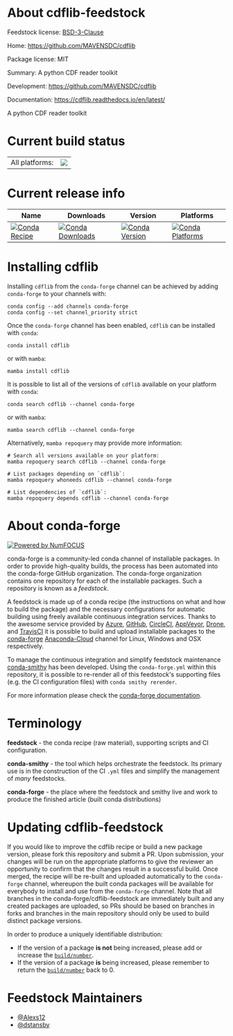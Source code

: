 About cdflib-feedstock
======================

Feedstock license: [BSD-3-Clause](https://github.com/conda-forge/cdflib-feedstock/blob/main/LICENSE.txt)

Home: https://github.com/MAVENSDC/cdflib

Package license: MIT

Summary: A python CDF reader toolkit

Development: https://github.com/MAVENSDC/cdflib

Documentation: https://cdflib.readthedocs.io/en/latest/

A python CDF reader toolkit


Current build status
====================


<table><tr><td>All platforms:</td>
    <td>
      <a href="https://dev.azure.com/conda-forge/feedstock-builds/_build/latest?definitionId=9086&branchName=main">
        <img src="https://dev.azure.com/conda-forge/feedstock-builds/_apis/build/status/cdflib-feedstock?branchName=main">
      </a>
    </td>
  </tr>
</table>

Current release info
====================

| Name | Downloads | Version | Platforms |
| --- | --- | --- | --- |
| [![Conda Recipe](https://img.shields.io/badge/recipe-cdflib-green.svg)](https://anaconda.org/conda-forge/cdflib) | [![Conda Downloads](https://img.shields.io/conda/dn/conda-forge/cdflib.svg)](https://anaconda.org/conda-forge/cdflib) | [![Conda Version](https://img.shields.io/conda/vn/conda-forge/cdflib.svg)](https://anaconda.org/conda-forge/cdflib) | [![Conda Platforms](https://img.shields.io/conda/pn/conda-forge/cdflib.svg)](https://anaconda.org/conda-forge/cdflib) |

Installing cdflib
=================

Installing `cdflib` from the `conda-forge` channel can be achieved by adding `conda-forge` to your channels with:

```
conda config --add channels conda-forge
conda config --set channel_priority strict
```

Once the `conda-forge` channel has been enabled, `cdflib` can be installed with `conda`:

```
conda install cdflib
```

or with `mamba`:

```
mamba install cdflib
```

It is possible to list all of the versions of `cdflib` available on your platform with `conda`:

```
conda search cdflib --channel conda-forge
```

or with `mamba`:

```
mamba search cdflib --channel conda-forge
```

Alternatively, `mamba repoquery` may provide more information:

```
# Search all versions available on your platform:
mamba repoquery search cdflib --channel conda-forge

# List packages depending on `cdflib`:
mamba repoquery whoneeds cdflib --channel conda-forge

# List dependencies of `cdflib`:
mamba repoquery depends cdflib --channel conda-forge
```


About conda-forge
=================

[![Powered by
NumFOCUS](https://img.shields.io/badge/powered%20by-NumFOCUS-orange.svg?style=flat&colorA=E1523D&colorB=007D8A)](https://numfocus.org)

conda-forge is a community-led conda channel of installable packages.
In order to provide high-quality builds, the process has been automated into the
conda-forge GitHub organization. The conda-forge organization contains one repository
for each of the installable packages. Such a repository is known as a *feedstock*.

A feedstock is made up of a conda recipe (the instructions on what and how to build
the package) and the necessary configurations for automatic building using freely
available continuous integration services. Thanks to the awesome service provided by
[Azure](https://azure.microsoft.com/en-us/services/devops/), [GitHub](https://github.com/),
[CircleCI](https://circleci.com/), [AppVeyor](https://www.appveyor.com/),
[Drone](https://cloud.drone.io/welcome), and [TravisCI](https://travis-ci.com/)
it is possible to build and upload installable packages to the
[conda-forge](https://anaconda.org/conda-forge) [Anaconda-Cloud](https://anaconda.org/)
channel for Linux, Windows and OSX respectively.

To manage the continuous integration and simplify feedstock maintenance
[conda-smithy](https://github.com/conda-forge/conda-smithy) has been developed.
Using the ``conda-forge.yml`` within this repository, it is possible to re-render all of
this feedstock's supporting files (e.g. the CI configuration files) with ``conda smithy rerender``.

For more information please check the [conda-forge documentation](https://conda-forge.org/docs/).

Terminology
===========

**feedstock** - the conda recipe (raw material), supporting scripts and CI configuration.

**conda-smithy** - the tool which helps orchestrate the feedstock.
                   Its primary use is in the construction of the CI ``.yml`` files
                   and simplify the management of *many* feedstocks.

**conda-forge** - the place where the feedstock and smithy live and work to
                  produce the finished article (built conda distributions)


Updating cdflib-feedstock
=========================

If you would like to improve the cdflib recipe or build a new
package version, please fork this repository and submit a PR. Upon submission,
your changes will be run on the appropriate platforms to give the reviewer an
opportunity to confirm that the changes result in a successful build. Once
merged, the recipe will be re-built and uploaded automatically to the
`conda-forge` channel, whereupon the built conda packages will be available for
everybody to install and use from the `conda-forge` channel.
Note that all branches in the conda-forge/cdflib-feedstock are
immediately built and any created packages are uploaded, so PRs should be based
on branches in forks and branches in the main repository should only be used to
build distinct package versions.

In order to produce a uniquely identifiable distribution:
 * If the version of a package **is not** being increased, please add or increase
   the [``build/number``](https://docs.conda.io/projects/conda-build/en/latest/resources/define-metadata.html#build-number-and-string).
 * If the version of a package **is** being increased, please remember to return
   the [``build/number``](https://docs.conda.io/projects/conda-build/en/latest/resources/define-metadata.html#build-number-and-string)
   back to 0.

Feedstock Maintainers
=====================

* [@Alexs12](https://github.com/Alexs12/)
* [@dstansby](https://github.com/dstansby/)

